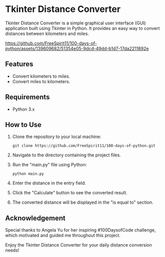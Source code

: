 # Tkinter Distance Converter

Tkinter Distance Converter is a simple graphical user interface (GUI) application built using Tkinter in Python. It provides an easy way to convert distances between kilometers and miles.

https://github.com/FreeSpirit11/100-days-of-python/assets/139609682/51354e05-9dcd-49dd-b1d7-17da2211892e

## Features
- Convert kilometers to miles.
- Convert miles to kilometers.

## Requirements
- Python 3.x

## How to Use

1. Clone the repository to your local machine:
   ```shell
   git clone https://github.com/FreeSpirit11/100-days-of-python.git
   ```

2. Navigate to the directory containing the project files.

3. Run the "main.py" file using Python:
   ```shell
   python main.py
   ```
4. Enter the distance in the entry field.
5. Click the "Calculate" button to see the converted result.
6. The converted distance will be displayed in the "is equal to" section.

## Acknowledgement
Special thanks to Angela Yu for her inspiring #100DaysofCode challenge, which motivated and guided me throughout this project.

Enjoy the Tkinter Distance Converter for your daily distance conversion needs!
